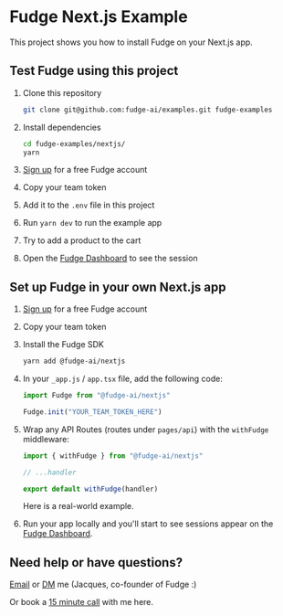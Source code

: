 # Fudge Next.js Example

This project shows you how to install Fudge on your Next.js app.

## Test Fudge using this project

1. Clone this repository

    ```bash
    git clone git@github.com:fudge-ai/examples.git fudge-examples
    ```

1. Install dependencies

    ```bash
    cd fudge-examples/nextjs/
    yarn
    ```

1. [Sign up](https://app.fudge.ai/login) for a free Fudge account

1. Copy your team token

1. Add it to the `.env` file in this project

1. Run `yarn dev` to run the example app

1. Try to add a product to the cart

1. Open the [Fudge Dashboard](https://app.fudge.ai) to see the session

## Set up Fudge in your own Next.js app

1. [Sign up](https://app.fudge.ai/login) for a free Fudge account

1. Copy your team token

1. Install the Fudge SDK

    ```bash
    yarn add @fudge-ai/nextjs
    ```

1. In your `_app.js` / `app.tsx` file, add the following code:

    ```js
    import Fudge from "@fudge-ai/nextjs"

    Fudge.init("YOUR_TEAM_TOKEN_HERE")
    ```

1. Wrap any API Routes (routes under `pages/api`) with the `withFudge` middleware:

    ```js
    import { withFudge } from "@fudge-ai/nextjs"

    // ...handler

    export default withFudge(handler)
    ```

    Here is a real-world example.

1. Run your app locally and you'll start to see sessions appear on the [Fudge Dashboard](https://app.fudge.ai).

## Need help or have questions?

[Email](mailto:jacques@fudge.ai) or [DM](https://twitter.com/jacques_codes) me (Jacques, co-founder of Fudge :)

Or book a [15 minute call](https://meetings.hubspot.com/jacques-blom) with me here.
